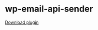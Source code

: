 # wp-email-api-sender

<a href="https://salam.avangemail.com/files/avang/plugin/avang-email-sender-nospam.zip">Download plugin</a>